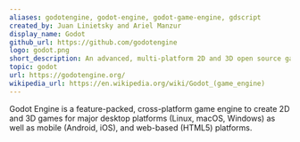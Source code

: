 ```yaml
---
aliases: godotengine, godot-engine, godot-game-engine, gdscript
created_by: Juan Linietsky and Ariel Manzur
display_name: Godot
github_url: https://github.com/godotengine
logo: godot.png
short_description: An advanced, multi-platform 2D and 3D open source game engine.
topic: godot
url: https://godotengine.org/
wikipedia_url: https://en.wikipedia.org/wiki/Godot_(game_engine)
---
```

Godot Engine is a feature-packed, cross-platform game engine to create 2D and 3D games for major desktop platforms (Linux, macOS, Windows) as well as mobile (Android, iOS), and web-based (HTML5) platforms.
